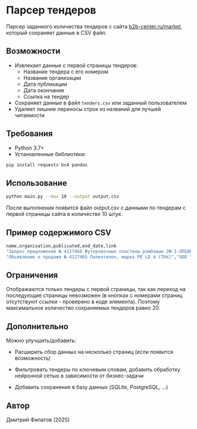 # Парсер тендеров 

Парсер заданного количества тендеров с сайта [b2b-center.ru/market](https://www.b2b-center.ru/market), который сохраняет данные в CSV файл.

## Возможности

- Извлекает данные с первой страницы тендеров:
  - Название тендера с его номером
  - Название организации
  - Дата публикации
  - Дата окончания
  - Ссылка на тендер
- Сохраняет данные в файл `tenders.csv` или заданный пользователем
- Удаляет лишние переносы строк из названий для лучшей читаемости

## Требования

- Python 3.7+
- Установленные библиотеки:

```bash
pip install requests bs4 pandas
```
## Использование
```bash
python main.py --max 10 --output output.csv
```
После выполнения появится файл output.csv с данными по тендерам с первой страницы сайта в количестве 10 штук.

## Пример содержимого CSV
```bash
name,organisation,publicated,end_date,link
"Запрос предложений № 4127466 Футеровочные пластины ромбовые 2Ф-I-ОП1000х12 для АО ""Лебединский ГОК"" с поставкой в 3 квартале 2025г (доставка до склада заказчика (г. Губкин) за счет поставщика)","ООО УК ""МЕТАЛЛОИНВЕСТ""",05.08.2025 00:06,11.08.2025 18:00,https://www.b2b-center.ru/market/futerovochnye-plastiny-rombovye-2f-i-op1000kh12-dlia-ao-lebedinskii/tender-4127466/#btid=2&sqh=e817d7c5855f328cab353fbd3795b6ba4931e874&tsid=4127466004
"Объявление о продаже № 4127465 Полиэтилен, марка PE LD A (ТНХ)","ООО ""СИБУР""",04.08.2025 23:30,05.08.2025 12:00,https://www.b2b-center.ru/market/polietilen-marka-pe-ld-a-tnkh/tender-4127465/#btid=2&sqh=e817d7c5855f328cab353fbd3795b6ba4931e874&tsid=4127465003
```

## Ограничения
Отображаются только тендеры с первой страницы, так как переход на последующие страницы невозможен (в кнопках с номерами страниц отсутствуют ссылки - проверено в коде элемента). Поэтому максимальное количество сохраняемых тендеров равно 20.

## Дополнительно
Можно улучшить/добавить:

- Расширить сбор данных на несколько страниц (если появится возможность)

- Фильтровать тендеры по ключевым словам, добавить обработку нейронной сетью в зависимости от бизнес-задачи

- Добавить сохранение в базу данных (SQLite, PostgreSQL, ...)

## Автор

Дмитрий Филатов (2025)

